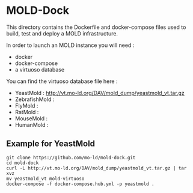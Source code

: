 # MOLD-Dock

This directory contains the Dockerfile and docker-compose files used to build, test and deploy a MOLD infrastructure.


In order to launch an MOLD instance you will need :

* docker
* docker-compose
* a virtuoso database

You can find the virtuoso database file here :

* YeastMold : http://vt.mo-ld.org/DAV/mold_dump/yeastmold_vt.tar.gz
* ZebrafishMold :
* FlyMold :
* RatMold :
* MouseMold :
* HumanMold :


## Example for YeastMold

```
git clone https://github.com/mo-ld/mold-dock.git
cd mold-dock
curl -L http://vt.mo-ld.org/DAV/mold_dump/yeastmold_vt.tar.gz | tar xvz
mv yeastmold_vt mold-virtuoso
docker-compose -f docker-compose.hub.yml -p yeastmold .
```

